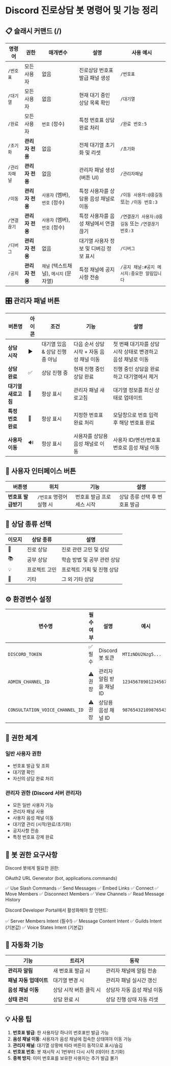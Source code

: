 # Discord 진로상담 봇 명령어 및 기능 정리

## 📋 슬래시 커맨드 (/)

| 명령어 | 권한 | 매개변수 | 설명 | 사용 예시 |
|--------|------|----------|------|-----------|
| `/번호표` | 모든 사용자 | 없음 | 진로상담 번호표 발급 패널 생성 | `/번호표` |
| `/대기열` | 모든 사용자 | 없음 | 현재 대기 중인 상담 목록 확인 | `/대기열` |
| `/완료` | 모든 사용자 | `번호` (정수) | 특정 번호표 상담 완료 처리 | `/완료 번호:5` |
| `/초기화` | **관리자 전용** | 없음 | 전체 대기열 초기화 및 리셋 | `/초기화` |
| `/관리자패널` | **관리자 전용** | 없음 | 관리자 패널 생성 (버튼 UI) | `/관리자패널` |
| `/이동` | **관리자 전용** | `사용자` (멤버), `번호` (정수) | 특정 사용자를 상담용 음성 채널로 이동 | `/이동 사용자:@홍길동` 또는 `/이동 번호:3` |
| `/연결끊기` | **관리자 전용** | `사용자` (멤버), `번호` (정수) | 특정 사용자를 음성 채널에서 연결 끊기 | `/연결끊기 사용자:@홍길동` 또는 `/연결끊기 번호:3` |
| `/디버그` | **관리자 전용** | 없음 | 대기열 사용자 정보 및 디버깅 정보 표시 | `/디버그` |
| `/공지` | **관리자 전용** | `채널` (텍스트채널), `메시지` (문자열) | 특정 채널에 공지사항 전송 | `/공지 채널:#공지 메시지:중요한 알림입니다` |

## 🎛️ 관리자 패널 버튼

| 버튼명 | 아이콘 | 조건 | 기능 | 설명 |
|--------|--------|------|------|------|
| **상담 시작** | ▶️ | 대기열 있음 & 상담 진행 중 아님 | 다음 순서 상담 시작 + 자동 음성 채널 이동 | 첫 번째 대기자를 상담 시작 상태로 변경하고 음성 채널로 이동 |
| **상담 완료** | ✅ | 상담 진행 중 | 현재 진행 중인 상담 완료 | 진행 중인 상담을 완료하고 대기열에서 제거 |
| **대기열 새로고침** | 🔄 | 항상 표시 | 관리자 패널 새로고침 | 대기열 정보를 최신 상태로 업데이트 |
| **특정 번호 완료** | 🎯 | 항상 표시 | 지정한 번호표 완료 처리 | 모달창으로 번호 입력 후 해당 번호표 완료 |
| **사용자 이동** | 🔊 | 항상 표시 | 사용자를 상담용 음성 채널로 이동 | 사용자 ID/멘션/번호표 번호로 음성 채널 이동 |

## 🎫 사용자 인터페이스 버튼

| 버튼명 | 위치 | 기능 | 설명 |
|--------|------|------|------|
| **번호표 발급받기** | `/번호표` 명령어 실행 시 | 번호표 발급 프로세스 시작 | 상담 종류 선택 후 번호표 발급 |

## 📝 상담 종류 선택

| 이모지 | 상담 종류 | 설명 |
|--------|-----------|------|
| 🎯 | 진로 상담 | 진로 관련 고민 및 상담 |
| 📚 | 공부 상담 | 학습 방법 및 공부 관련 상담 |
| 💡 | 프로젝트 고민 | 프로젝트 기획 및 진행 상담 |
| 💬 | 기타 | 그 외 기타 상담 |

## ⚙️ 환경변수 설정

| 변수명 | 필수 여부 | 설명 | 예시 |
|--------|-----------|------|------|
| `DISCORD_TOKEN` | ✅ 필수 | Discord 봇 토큰 | `MTIzNDU2Nzg5...` |
| `ADMIN_CHANNEL_ID` | ⚠️ 권장 | 관리자 알림 받을 채널 ID | `123456789012345678` |
| `CONSULTATION_VOICE_CHANNEL_ID` | ⚠️ 권장 | 상담용 음성 채널 ID | `987654321098765432` |

## 🔐 권한 체계

### 일반 사용자 권한
- 번호표 발급 및 조회
- 대기열 확인
- 자신의 상담 완료 처리

### 관리자 권한 (Discord 서버 관리자)
- 모든 일반 사용자 기능
- 관리자 패널 사용
- 사용자 음성 채널 이동
- 대기열 관리 (시작/완료/초기화)
- 공지사항 전송
- 특정 번호표 강제 완료

## 🎵 봇 권한 요구사항

Discord 봇에게 필요한 권한: 

OAuth2 URL Generator (bot, applications.commands)

✅ Use Slash Commands
✅ Send Messages
✅ Embed Links
✅ Connect
✅ Move Members
✅ Disconnect Members
✅ View Channels
✅ Read Message History

Discord Developer Portal에서 활성화해야 할 인텐트:

✅ Server Members Intent (필수!)
✅ Message Content Intent
✅ Guilds Intent (기본값)
✅ Voice States Intent (기본값)

## 🔄 자동화 기능

| 기능 | 트리거 | 동작 |
|------|--------|------|
| **관리자 알림** | 새 번호표 발급 시 | 관리자 채널에 알림 전송 |
| **패널 자동 업데이트** | 대기열 변경 시 | 관리자 패널 실시간 갱신 |
| **음성 채널 이동** | 상담 시작 버튼 클릭 시 | 상담자 자동 음성 채널 이동 |
| **상태 관리** | 상담 완료 시 | 상담 진행 상태 자동 리셋 |

## 💡 사용 팁

1. **번호표 발급**: 한 사용자당 하나의 번호표만 발급 가능
2. **음성 채널 이동**: 사용자가 음성 채널에 접속한 상태여야 이동 가능
3. **관리자 패널**: 대기열 상황에 따라 버튼이 동적으로 표시/숨김
4. **번호표 번호**: 봇 재시작 시 1번부터 다시 시작 (데이터 초기화)
5. **중복 방지**: 이미 번호표를 보유한 사용자는 추가 발급 불가

